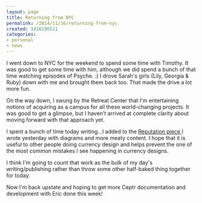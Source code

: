 ```yaml
---
layout: page
title: Returning from NYC
permalink: /2014/11/16/returning-from-nyc
created: 1416196511
categories:
- personal
- news
---
```


I went down to NYC for the weekend to spend some time with Timothy. It was good to get some time with him, although we did spend a bunch of that time watching episodes of Psyche. :) I drove Sarah&#39;s girls (Lily, Georgia &amp; Ruby) down with me and brought them back too. That made the drive a lot more fun.

On the way down, I swung by the Retreat Center that I&#39;m entertaining notions of acquiring as a campus for all these world-changing projects. It was good to get a glimpse, but I haven&#39;t arrived at complete clarity about moving forward with that approach yet.

I spent a bunch of time today writing…I added to the <a href="http://www.artbrock.com/blog/reputation-orthogonal-exchange">Reputation piece </a>I wrote yesterday with diagrams and more meaty content.  I hope that it is useful to other people doing currency design and helps prevent the one of the most common mistakes I see happening in currency designs.

I think I&#39;m going to count that work as the bulk of my day&#39;s writing/publishing rather than throw some other half-baked thing together for today. 

Now I&#39;m back upstate and hoping to get more Ceptr documentation and development with Eric done this week!

 

